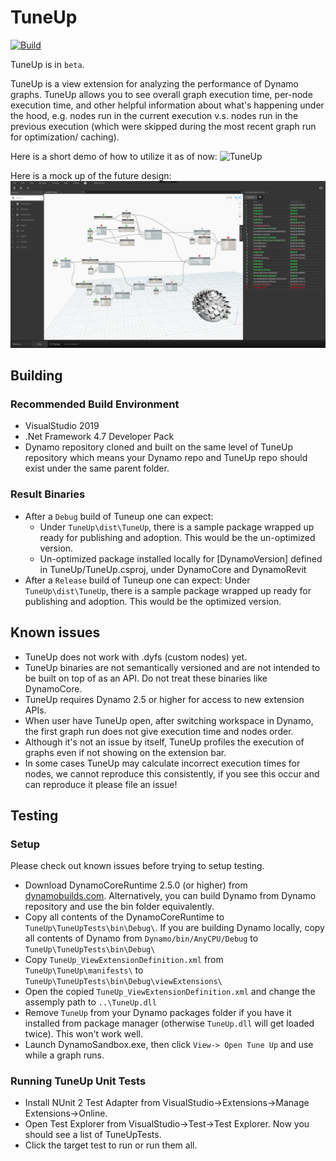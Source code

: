 # TuneUp

[![Build](https://github.com/DynamoDS/TuneUp/actions/workflows/build.yml/badge.svg)](https://github.com/DynamoDS/TuneUp/actions/workflows/build.yml)

TuneUp is in `beta`.

TuneUp is a view extension for analyzing the performance of Dynamo graphs. TuneUp allows you to see overall graph execution time, per-node execution time, and other helpful information about what's happening under the hood, e.g. nodes run in the current execution v.s. nodes run in the previous execution (which were skipped during the most recent graph run for optimization/ caching).

Here is a short demo of how to utilize it as of now:
![TuneUp](design/gifs/TuneUpScroll.gif)

Here is a mock up of the future design:
![TuneUp](design/images/TuneUp_Mockup_03_SortedByExecutionOrder.jpg?raw=true "TuneUp")

## Building

### Recommended Build Environment

- VisualStudio 2019
- .Net Framework 4.7 Developer Pack
- Dynamo repository cloned and built on the same level of TuneUp repository which means your Dynamo repo and TuneUp repo should exist under the same parent folder.

### Result Binaries

- After a `Debug` build of Tuneup one can expect:
  - Under `TuneUp\dist\TuneUp`, there is a sample package wrapped up ready for publishing and adoption. This would be the un-optimized version.
  - Un-optimized package installed locally for [DynamoVersion] defined in TuneUp/TuneUp.csproj, under DynamoCore and DynamoRevit
- After a `Release` build of Tuneup one can expect:
Under `TuneUp\dist\TuneUp`, there is a sample package wrapped up ready for publishing and adoption. This would be the optimized version.

## Known issues

- TuneUp does not work with .dyfs (custom nodes) yet.
- TuneUp binaries are not semantically versioned and are not intended to be built on top of as an API. Do not treat these binaries like DynamoCore.
- TuneUp requires Dynamo 2.5 or higher for access to new extension APIs.
- When user have TuneUp open, after switching workspace in Dynamo, the first graph run does not give execution time and nodes order.
- Although it's not an issue by itself, TuneUp profiles the execution of graphs even if not showing on the extension bar.
- In some cases TuneUp may calculate incorrect execution times for nodes, we cannot reproduce this consistently, if you see this occur and can reproduce it please file an issue!

## Testing

### Setup

Please check out known issues before trying to setup testing.

- Download DynamoCoreRuntime 2.5.0 (or higher) from [dynamobuilds.com](https://dynamobuilds.com/). Alternatively, you can build Dynamo from Dynamo repository and use the bin folder equivalently.
- Copy all contents of the DynamoCoreRuntime to `TuneUp\TuneUpTests\bin\Debug\`. If you are building Dynamo locally, copy all contents of Dynamo from `Dynamo/bin/AnyCPU/Debug` to `TuneUp\TuneUpTests\bin\Debug\`
- Copy `TuneUp_ViewExtensionDefinition.xml` from `TuneUp\TuneUp\manifests\` to `TuneUp\TuneUpTests\bin\Debug\viewExtensions\`
- Open the copied `TuneUp_ViewExtensionDefinition.xml` and change the assemply path to `..\TuneUp.dll`
- Remove `TuneUp` from your Dynamo packages folder if you have it installed from package manager (otherwise `TuneUp.dll` will get loaded twice). This won't work well.
- Launch DynamoSandbox.exe, then click `View-> Open Tune Up` and use while a graph runs.

### Running TuneUp Unit Tests

- Install NUnit 2 Test Adapter from VisualStudio->Extensions->Manage Extensions->Online.
- Open Test Explorer from VisualStudio->Test->Test Explorer. Now you should see a list of TuneUpTests.
- Click the target test to run or run them all.
